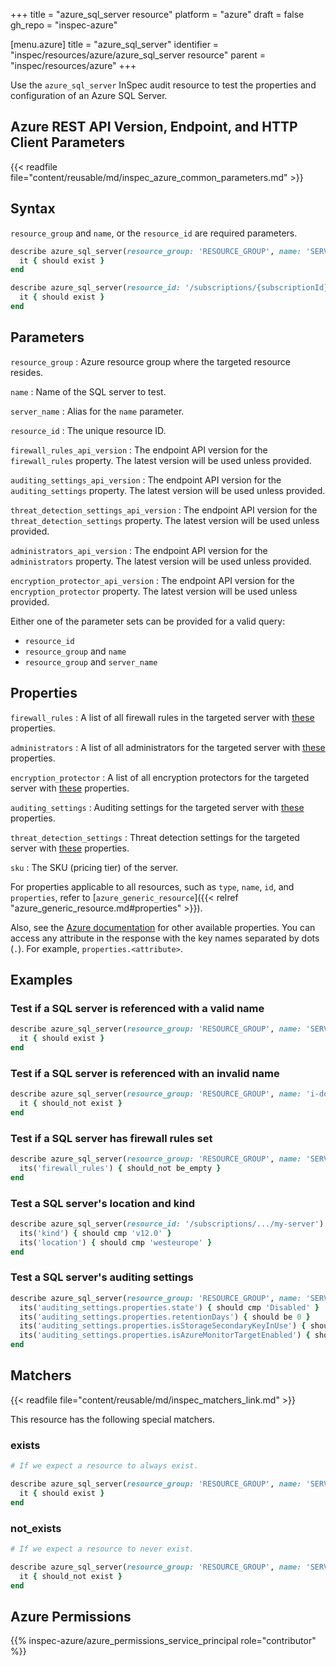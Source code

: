 +++
title = "azure_sql_server resource"
platform = "azure"
draft = false
gh_repo = "inspec-azure"

[menu.azure]
title = "azure_sql_server"
identifier = "inspec/resources/azure/azure_sql_server resource"
parent = "inspec/resources/azure"
+++

Use the `azure_sql_server` InSpec audit resource to test the properties and configuration of an Azure SQL Server.

## Azure REST API Version, Endpoint, and HTTP Client Parameters

{{< readfile file="content/reusable/md/inspec_azure_common_parameters.md" >}}

## Syntax

`resource_group` and `name`, or the `resource_id` are required parameters.

```ruby
describe azure_sql_server(resource_group: 'RESOURCE_GROUP', name: 'SERVER_NAME') do
  it { should exist }
end
```

```ruby
describe azure_sql_server(resource_id: '/subscriptions/{subscriptionId}/resourceGroups/{resourceGroup}/providers/Microsoft.Sql/servers/{serverName}') do
  it { should exist }
end
```

## Parameters

`resource_group`
: Azure resource group where the targeted resource resides.

`name`
: Name of the SQL server to test.

`server_name`
: Alias for the `name` parameter.

`resource_id`
: The unique resource ID.

`firewall_rules_api_version`
: The endpoint API version for the `firewall_rules` property. The latest version will be used unless provided.

`auditing_settings_api_version`
: The endpoint API version for the `auditing_settings` property. The latest version will be used unless provided.

`threat_detection_settings_api_version`
: The endpoint API version for the `threat_detection_settings` property. The latest version will be used unless provided.

`administrators_api_version`
: The endpoint API version for the `administrators` property. The latest version will be used unless provided.

`encryption_protector_api_version`
: The endpoint API version for the `encryption_protector` property. The latest version will be used unless provided.

Either one of the parameter sets can be provided for a valid query:

- `resource_id`
- `resource_group` and `name`
- `resource_group` and `server_name`

## Properties

`firewall_rules`
: A list of all firewall rules in the targeted server with [these](https://docs.microsoft.com/en-us/rest/api/sql/firewallrules/listbyserver#firewallrulelistresult) properties.

`administrators`
: A list of all administrators for the targeted server with [these](https://docs.microsoft.com/en-us/rest/api/sql/serverazureadadministrators/listbyserver#serverazureadadministrator) properties.

`encryption_protector`
: A list of all encryption protectors for the targeted server with [these](https://docs.microsoft.com/en-us/rest/api/sql/encryptionprotectors/listbyserver#encryptionprotector) properties.

`auditing_settings`
: Auditing settings for the targeted server with [these](https://docs.microsoft.com/en-us/rest/api/sql/server%20auditing%20settings/listbyserver#serverblobauditingpolicylistresult) properties.

`threat_detection_settings`
: Threat detection settings for the targeted server with [these](https://docs.microsoft.com/en-us/rest/api/sql/databasethreatdetectionpolicies/get#databasesecurityalertpolicy) properties.

`sku`
: The SKU (pricing tier) of the server.

For properties applicable to all resources, such as `type`, `name`, `id`, and `properties`, refer to [`azure_generic_resource`]({{< relref "azure_generic_resource.md#properties" >}}).

Also, see the [Azure documentation](https://docs.microsoft.com/en-us/rest/api/sql/servers/get#server) for other available properties.
You can access any attribute in the response with the key names separated by dots (`.`). For example, `properties.<attribute>`.

## Examples

### Test if a SQL server is referenced with a valid name

```ruby
describe azure_sql_server(resource_group: 'RESOURCE_GROUP', name: 'SERVER_NAME') do
  it { should exist }
end
```

### Test if a SQL server is referenced with an invalid name

```ruby
describe azure_sql_server(resource_group: 'RESOURCE_GROUP', name: 'i-dont-exist') do
  it { should_not exist }
end
```

### Test if a SQL server has firewall rules set

```ruby
describe azure_sql_server(resource_group: 'RESOURCE_GROUP', name: 'SERVER_NAME') do
  its('firewall_rules') { should_not be_empty }
end
```

### Test a SQL server's location and kind

```ruby
describe azure_sql_server(resource_id: '/subscriptions/.../my-server') do
  its('kind') { should cmp 'v12.0' }
  its('location') { should cmp 'westeurope' }
end
```

### Test a SQL server's auditing settings

```ruby
describe azure_sql_server(resource_group: 'RESOURCE_GROUP', name: 'SERVER_NAME') do
  its('auditing_settings.properties.state') { should cmp 'Disabled' }
  its('auditing_settings.properties.retentionDays') { should be 0 }
  its('auditing_settings.properties.isStorageSecondaryKeyInUse') { should be false }
  its('auditing_settings.properties.isAzureMonitorTargetEnabled') { should be false }
end
```

## Matchers

{{< readfile file="content/reusable/md/inspec_matchers_link.md" >}}

This resource has the following special matchers.

### exists

```ruby
# If we expect a resource to always exist.

describe azure_sql_server(resource_group: 'RESOURCE_GROUP', name: 'SERVER_NAME') do
  it { should exist }
end
```

### not_exists

```ruby
# If we expect a resource to never exist.

describe azure_sql_server(resource_group: 'RESOURCE_GROUP', name: 'SERVER_NAME') do
  it { should_not exist }
end
```

## Azure Permissions

{{% inspec-azure/azure_permissions_service_principal role="contributor" %}}
